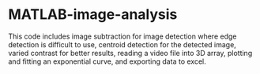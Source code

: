 # MATLAB-image-analysis
This code includes image subtraction for image detection where edge detection is difficult to use, centroid detection for the detected image, varied contrast for better results, reading a video file into 3D array, plotting and fitting an exponential curve, and exporting data to excel. 
